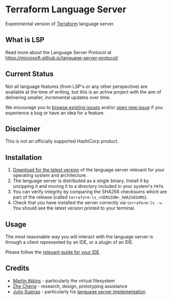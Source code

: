 # Terraform Language Server

Experimental version of [Terraform](https://www.terraform.io) language server.

## What is LSP

Read more about the Language Server Protocol at https://microsoft.github.io/language-server-protocol/

## Current Status

Not all language features (from LSP's or any other perspective) are available
at the time of writing, but this is an active project with the aim of delivering
smaller, incremental updates over time.

We encourage you to [browse existing issues](https://github.com/hashicorp/terraform-ls/issues)
and/or [open new issue](https://github.com/hashicorp/terraform-ls/issues/new/choose)
if you experience a bug or have an idea for a feature.

## Disclaimer

This is not an officially supported HashiCorp product.

## Installation

1. [Download for the latest version](https://github.com/hashicorp/terraform-ls/releases/latest)
  of the language server relevant for your operating system and architecture.
2. The language server is distributed as a single binary.
  Install it by unzipping it and moving it to a directory
  included in your system's `PATH`.
3. You can verify integrity by comparing the SHA256 checksums
  which are part of the release (called `terraform-ls_<VERSION>_SHA256SUMS`).
4. Check that you have installed the server correctly via `terraform-ls -v`.
  You should see the latest version printed to your terminal.

## Usage

The most reasonable way you will interact with the language server
is through a client represented by an IDE, or a plugin of an IDE.

Please follow the [relevant guide for your IDE](./docs/USAGE.md).

## Credits

- [Martin Atkins](https://github.com/apparentlymart) - particularly the virtual filesystem
- [Zhe Cheng](https://github.com/njuCZ) - research, design, prototyping assistance
- [Julio Sueiras](https://github.com/juliosueiras) - particularly his [language server implementation](https://github.com/juliosueiras/terraform-lsp)
 
